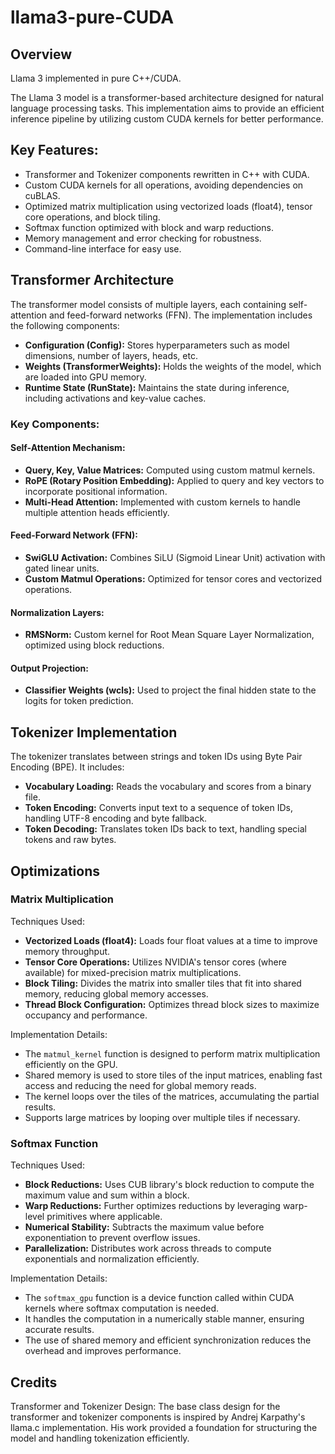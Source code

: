 # llama3-pure-CUDA

## Overview
Llama 3 implemented in pure C++/CUDA.

The Llama 3 model is a transformer-based architecture designed for natural language processing tasks. This implementation aims to provide an efficient inference pipeline by utilizing custom CUDA kernels for better performance.

## Key Features:
- Transformer and Tokenizer components rewritten in C++ with CUDA.
- Custom CUDA kernels for all operations, avoiding dependencies on cuBLAS.
- Optimized matrix multiplication using vectorized loads (float4), tensor core operations, and block tiling.
- Softmax function optimized with block and warp reductions.
- Memory management and error checking for robustness.
- Command-line interface for easy use.

## Transformer Architecture
The transformer model consists of multiple layers, each containing self-attention and feed-forward networks (FFN). The implementation includes the following components:

- **Configuration (Config):** Stores hyperparameters such as model dimensions, number of layers, heads, etc.
- **Weights (TransformerWeights):** Holds the weights of the model, which are loaded into GPU memory.
- **Runtime State (RunState):** Maintains the state during inference, including activations and key-value caches.

### Key Components:
#### Self-Attention Mechanism:
- **Query, Key, Value Matrices:** Computed using custom matmul kernels.
- **RoPE (Rotary Position Embedding):** Applied to query and key vectors to incorporate positional information.
- **Multi-Head Attention:** Implemented with custom kernels to handle multiple attention heads efficiently.

#### Feed-Forward Network (FFN):
- **SwiGLU Activation:** Combines SiLU (Sigmoid Linear Unit) activation with gated linear units.
- **Custom Matmul Operations:** Optimized for tensor cores and vectorized operations.

#### Normalization Layers:
- **RMSNorm:** Custom kernel for Root Mean Square Layer Normalization, optimized using block reductions.

#### Output Projection:
- **Classifier Weights (wcls):** Used to project the final hidden state to the logits for token prediction.

## Tokenizer Implementation
The tokenizer translates between strings and token IDs using Byte Pair Encoding (BPE). It includes:

- **Vocabulary Loading:** Reads the vocabulary and scores from a binary file.
- **Token Encoding:** Converts input text to a sequence of token IDs, handling UTF-8 encoding and byte fallback.
- **Token Decoding:** Translates token IDs back to text, handling special tokens and raw bytes.

## Optimizations
### Matrix Multiplication
Techniques Used:
- **Vectorized Loads (float4):** Loads four float values at a time to improve memory throughput.
- **Tensor Core Operations:** Utilizes NVIDIA's tensor cores (where available) for mixed-precision matrix multiplications.
- **Block Tiling:** Divides the matrix into smaller tiles that fit into shared memory, reducing global memory accesses.
- **Thread Block Configuration:** Optimizes thread block sizes to maximize occupancy and performance.

Implementation Details:
- The `matmul_kernel` function is designed to perform matrix multiplication efficiently on the GPU.
- Shared memory is used to store tiles of the input matrices, enabling fast access and reducing the need for global memory reads.
- The kernel loops over the tiles of the matrices, accumulating the partial results.
- Supports large matrices by looping over multiple tiles if necessary.

### Softmax Function
Techniques Used:
- **Block Reductions:** Uses CUB library's block reduction to compute the maximum value and sum within a block.
- **Warp Reductions:** Further optimizes reductions by leveraging warp-level primitives where applicable.
- **Numerical Stability:** Subtracts the maximum value before exponentiation to prevent overflow issues.
- **Parallelization:** Distributes work across threads to compute exponentials and normalization efficiently.

Implementation Details:
- The `softmax_gpu` function is a device function called within CUDA kernels where softmax computation is needed.
- It handles the computation in a numerically stable manner, ensuring accurate results.
- The use of shared memory and efficient synchronization reduces the overhead and improves performance.

## Credits
Transformer and Tokenizer Design: The base class design for the transformer and tokenizer components is inspired by Andrej Karpathy's llama.c implementation. His work provided a foundation for structuring the model and handling tokenization efficiently.
